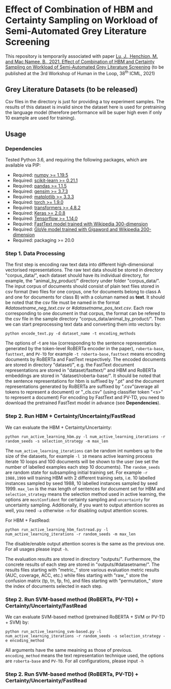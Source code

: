 # Effect of Combination of HBM and Certainty Sampling on Workload of Semi-Automated Grey Literature Screening 

This repository is temporarily associated with paper [Lu, J., Henchion, M. and Mac Namee, B., 2021. Effect of Combination of HBM and Certainty Sampling on Workload of Semi-Automated Grey Literature Screening](https://icml.cc/Conferences/2021/ScheduleMultitrack?event=8362) (to be published at the 3rd Workshop of Human in the Loop, 38<sup>th</sup> ICML, 2021)

## Grey Literature Datasets (to be released)
Csv files in the directory is just for providing a toy experiment samples. The results of this dataset is invalid since the dataset here is used for pretraining the language model (therefore performance will be super high even if only 10 example are used for training).

## Usage

### Dependencies
Tested Python 3.6, and requiring the following packages, which are available via PIP:

* Required: [numpy >= 1.19.5](http://www.numpy.org/)
* Required: [scikit-learn >= 0.21.1](http://scikit-learn.org/stable/)
* Required: [pandas >= 1.1.5](https://pandas.pydata.org/)
* Required: [gensim >= 3.7.3](https://radimrehurek.com/gensim/)
* Required: [matplotlib >= 3.3.3](https://matplotlib.org/)
* Required: [torch >= 1.9.0](https://pytorch.org/)
* Required: [transformers >= 4.8.2](https://huggingface.co/transformers/)
* Required: [Keras >= 2.0.8](https://keras.io/)
* Required: [Tensorflow >= 1.14.0](https://www.tensorflow.org/)
* Required: [FastText model trained with Wikipedia 300-dimension](https://fasttext.cc/docs/en/pretrained-vectors.html)
* Required: [GloVe model trained with Gigaword and Wikipedia 200-dimension](https://nlp.stanford.edu/projects/glove/)
* Required: packaging >= 20.0


### Step 1. Data Processing

The first step is encoding raw text data into different high-dimensional vectorised representations. The raw text data should be stored in directory "corpus_data/", each dataset should have its individual directory, for example, the "animal_by_product/" directory under folder "corpus_data/". The input corpus of documents should consist of plain text files stored in csv format (two files for one corpus, one for documents belong to class A and one for documents for class B) with a columan named as __text__. It should be noted that the csv file must be named in the format _#datasetname_neg_text.csv_ or _#datasetname_pos_text.csv_. Each row corresponding to one document in that corpus, the format can be refered to the csv file in the sample directory "corpus_data/animal_by_product/". Then we can start preprocessing text data and converting them into vectors by:

    python encode_text.py -d dataset_name -t encoding_methods
    
The options of -t are `hbm` (corresponding to the sentence representation generated by the token-level RoBERTa encoder in the paper), `roberta-base`, `fasttext`, and `PV-TD` for example `-t roberta-base,fasttext` means encoding documents by RoBERTa and FastText respectively. The encoded documents are stored in directory "dataset/", e.g. the FastText document representations are stored in "dataset/fasttext/" and HBM and RoBERTa embeddings are stored in "dataset/roberta-base/". It should be noted that the sentence representations for hbm is suffixed by ".pt" and the document representations generated by RoBERTa are suffixed by ".csv"(average all tokens to represent a document) or "\_cls.csv" (using classifier token "\<s\>" to represent a document) For encoding by FastText and PV-TD, you need to download the pretrained FastText model in advance (see __Dependencies__).

### Step 2. Run HBM + Certainty/Uncertainty/FastRead

We can evaluate the HBM + Certainty/Uncertainty:

    python run_active_learning_hbm.py -l num_active_learning_iterations -r random_seeds -s selection_strategy -m max_len

The `num_active_learning_iterations` can be random int numbers up to the size of the datasets, for example  `-l 10` means active learning process iterate 10 loops and 100 documents will be shown to the user (we set the number of labelled examples each step 10 documents).  The `random_seeds` are random state for subsampling initial training set. For example `-r 1988,1999` will training HBM with 2 different training sets, i.e. 10 labelled instances sampled by seed 1988, 10 labelled instances sampled by seed 1999. `max_len` is the max length of sentences for document set for HBM and `selection_strategy` means the selection method used in active learning, the options are `mostConfident` for certainty sampling and `uncertainty` for uncertainty sampling. Additionally, if you want to output attention scores as well, you need `-a` otherwise `-n` for disabling output attention scores.

For HBM + FastRead:

    python run_active_learning_hbm_fastread.py -l num_active_learning_iterations -r random_seeds -m max_len
    
The disable/enable output attention scores is the same as the previous one. For all usages please input `-h`.

The evaluation results are stored in directory "outputs/". Furthermore, the concrete results of each step are stored in "outputs/#datasetname/". The results files starting with "metric_" store various evaluation metric results (AUC, coverage, ACC, etc.) while files starting with "raw_" store the confusion matrix (tp, tn, fp, fn), and files starting with "permutation_" store the index of documents selected in each step.

### Step 2. Run SVM-based method (RoBERTa, PV-TD) + Certainty/Uncertainty/FastRead

We can evaluate SVM-based method (pretrained RoBERTA + SVM or PV-TD + SVM) by: 

    python run_active_learning_svm-based.py -l num_active_learning_iterations -r random_seeds -s selection_strategy -e encoding_method
    
All arguments have the same meaining as those of previous. `encoding_method` means the text representation technique used, the options are `roberta-base` and `PV-TD`. For all configurations, please input `-h`

### Step 2. Run SVM-based method (RoBERTa, PV-TD) + Certainty/Uncertainty/FastRead
